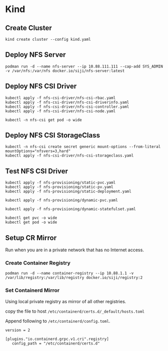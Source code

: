 # Kind

## Create Cluster

```
kind create cluster --config kind.yaml
```

## Deploy NFS Server

```
podman run -d --name nfs-server --ip 10.88.111.111 --cap-add SYS_ADMIN -v /var/nfs:/var/nfs docker.io/siji/nfs-server:latest
```

## Deploy NFS CSI Driver

```
kubectl apply -f nfs-csi-driver/nfs-csi-rbac.yaml
kubectl apply -f nfs-csi-driver/nfs-csi-driverinfo.yaml
kubectl apply -f nfs-csi-driver/nfs-csi-controller.yaml
kubectl apply -f nfs-csi-driver/nfs-csi-node.yaml

kubectl -n nfs-csi get pod -o wide
```

## Deploy NFS CSI StorageClass

```
kubectl -n nfs-csi create secret generic mount-options --from-literal mountOptions="nfsvers=3,hard"
kubectl apply -f nfs-csi-driver/nfs-csi-storageclass.yaml
```

## Test NFS CSI Driver

```
kubectl apply -f nfs-provisioning/static-pvc.yaml
kubectl apply -f nfs-provisioning/static-pv.yaml
kubectl apply -f nfs-provisioning/static-deployment.yaml

kubectl apply -f nfs-provisioning/dynamic-pvc.yaml

kubectl apply -f nfs-provisioning/dynamic-statefulset.yaml

kubectl get pvc -o wide
kubectl get pod -o wide
```

## Setup CR Mirror

Run when you are in a private network that has no Internet access.

### Create Container Registry

```
podman run -d --name container-registry --ip 10.88.1.1 -v /var/lib/registry:/var/lib/registry docker.io/siji/registry:2
```

### Set Containerd Mirror

Using local private registry as mirror of all other registries.

copy the file to host `/etc/containerd/certs.d/_default/hosts.toml`

Append following to `/etc/containerd/config.toml`.

```
version = 2

[plugins."io.containerd.grpc.v1.cri".registry]
   config_path = "/etc/containerd/certs.d"
```
